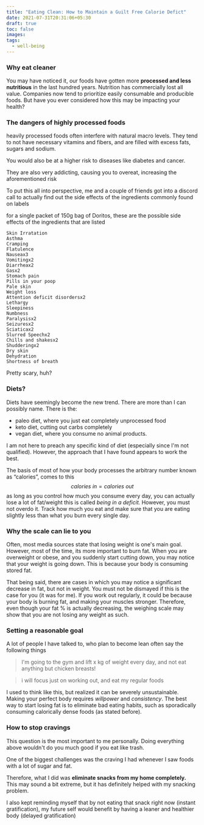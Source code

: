 ```yaml
---
title: "Eating Clean: How to Maintain a Guilt Free Calorie Defict"
date: 2021-07-31T20:31:06+05:30
draft: true
toc: false
images:
tags: 
  - well-being
---
```

### Why eat cleaner
You may have noticed it, our foods have gotten more **processed and less nutritious** in the last hundred years.
Nutrition has commercially lost all value.
Companies now tend to prioritize easily consumable and producible foods. But have you ever considered how this may be impacting your health?

### The dangers of highly processed foods
heavily processed foods often interfere with natural macro levels. They tend to not have necessary vitamins and fibers, and are filled with excess fats, sugars and sodium.

You would also be at a higher risk to diseases like diabetes and cancer.

They are also very addicting, causing you to overeat, increasing the aforementioned risk

To put this all into perspective, me and a couple of friends got into a discord call to actually find out the side effects of the ingredients commonly found on labels

for a single packet of 150g bag of Doritos, these are the possible side effects of the ingredients that are listed
```
Skin Irratation
Asthma
Cramping
Flatulence
Nauseax3
Vomitingx2
Diarrheax2
Gasx2
Stomach pain
Pills in your poop
Pale skin
Weight loss
Attention deficit disordersx2
Lethargy
Sleepiness
Numbness
Paralysisx2
Seizuresx2
Sciaticax2
Slurred Speechx2
Chills and shakesx2
Shudderingx2
Dry skin
Dehydration
Shortness of breath
```
Pretty scary, huh?

### Diets?
Diets have seemingly become the new trend. There are more than I can possibly name. There is the:
- paleo diet, where you just eat completely unprocessed food
- keto diet, cutting out carbs completely
- vegan diet, where you consume no animal products.

I am not here to preach any specific kind of diet (especially since I'm not qualified). However, the approach that I have found appears to work the best.

The basis of most of how your body processes the arbitrary number known as “calories”, comes to this
$$ calories \ in = calories \ out $$
as long as you control how much you consume every day, you can actually lose a lot of fat/weight
this is called *being in a deficit.* However, you must not overdo it. Track how much you eat and make sure that you are eating slightly less than what you burn every single day.

### Why the scale can lie to you
Often, most media sources state that losing weight is one's main goal. However, most of the time, its more important to burn fat. When you are overweight or obese, and you suddenly start cutting down, you may notice that your weight is going down. This is because your body is consuming stored fat.

That being said, there are cases in which you may notice a significant decrease in fat, but not in weight. You must not be dismayed if this is the case for you (it was for me). If you work out regularly, it could be because your body is burning fat, and making your muscles stronger.
Therefore, even though your fat % is actually decreasing, the weighing scale may show that you are not losing any weight as such.
### Setting a reasonable goal
A lot of people I have talked to, who plan to become lean often say the following things
> I'm going to the gym and lift x kg of weight every day, and not eat anything but chicken breasts!

> i will focus just on working out, and eat my regular foods


I used to think like this, but realized it can be severely unsustainable. Making your perfect body requires *willpower* and *consistency*.
The best way to start losing fat is to eliminate bad eating habits, such as sporadically consuming calorically dense foods (as stated before).
### How to stop cravings
This question is the most important to me personally. Doing everything above wouldn't do you much good if you eat like trash.

One of the biggest challenges was the craving I had whenever I saw foods with a lot of sugar and fat.

Therefore, what I did was **eliminate snacks from my home completely.** This may sound a bit extreme, but it has definitely helped with my snacking problem.

I also kept reminding myself that by not eating that snack right now (instant gratification), my future self would benefit by having a leaner and healthier body (delayed gratification)
